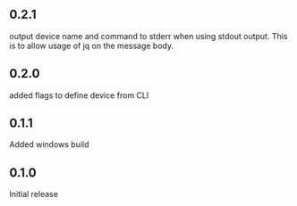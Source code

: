 ## 0.2.1
output device name and command to stderr when using stdout output. This is to allow usage of jq on the message body.

## 0.2.0
added flags to define device from CLI

## 0.1.1
Added windows build

## 0.1.0
Initial release